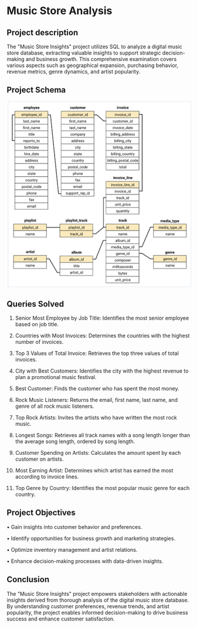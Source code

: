 
# Music Store Analysis



## Project description

The "Music Store Insights" project utilizes SQL to analyze a digital music store database, extracting valuable insights to support strategic decision-making and business growth. This comprehensive examination covers various aspects such as geographical expansion, purchasing behavior, revenue metrics, genre dynamics, and artist popularity.

## Project Schema
![Schema](schema_diagram.png)


## Queries Solved

1. Senior Most Employee by Job Title: Identifies the most senior employee based on job title.

2. Countries with Most Invoices: Determines the countries with the highest number of invoices.

3. Top 3 Values of Total Invoice: Retrieves the top three values of total invoices.

4. City with Best Customers: Identifies the city with the highest revenue to plan a promotional music festival.

5. Best Customer: Finds the customer who has spent the most money.

6. Rock Music Listeners: Returns the email, first name, last name, and genre of all rock music listeners.

7. Top Rock Artists: Invites the artists who have written the most rock music.

9. Longest Songs: Retrieves all track names with a song length longer than the average song length, ordered by song length.

9. Customer Spending on Artists: Calculates the amount spent by each customer on artists.

10. Most Earning Artist: Determines which artist has earned the most according to invoice lines.

11. Top Genre by Country: Identifies the most popular music genre for each country.


## Project Objectives

• Gain insights into customer behavior and preferences.

• Identify opportunities for business growth and marketing strategies.

• Optimize inventory management and artist relations.

• Enhance decision-making processes with data-driven insights.


## Conclusion

The "Music Store Insights" project empowers stakeholders with actionable insights derived from thorough analysis of the digital music store database. By understanding customer preferences, revenue trends, and artist popularity, the project enables informed decision-making to drive business success and enhance customer satisfaction.
